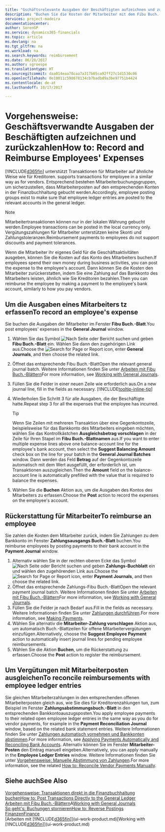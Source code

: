 ```yaml
---
title: "Gschäftsrelevante Ausgaben der Beschäftigten aufzeichnen und zurückzahlen | Microsoft Docs"
description: "Buchen Sie die Kosten der Mitarbeiter mit dem Fibu Buch.-Blatt zu dem Konto und buchen Sie später die Zahlung an das Bankkonto des Mitarbeiters, dem die geschäftsverwandten Ausgaben zurückzuerstatten sind."
services: project-madeira
documentationcenter: 
author: SorenGP
ms.service: dynamics365-financials
ms.topic: article
ms.devlang: na
ms.tgt_pltfrm: na
ms.workload: na
ms.search.keywords: reimbursement
ms.date: 06/28/2017
ms.author: sgroespe
ms.translationtype: HT
ms.sourcegitcommit: daa014eaa78caa7a317b05ca92ff27c1d1530c06
ms.openlocfilehash: 0e10011c598678134cb7badbd9a3be97751b4424
ms.contentlocale: de-at
ms.lasthandoff: 10/17/2017

---
```

# <a name="how-to-record-and-reimburse-employees-expenses"></a><span data-ttu-id="179b0-103">Vorgehensweise: Geschäftsverwandte Ausgaben der Beschäftigten aufzeichnen und zurückzahlen</span><span class="sxs-lookup"><span data-stu-id="179b0-103">How to: Record and Reimburse Employees' Expenses</span></span>
[!INCLUDE[d365fin](includes/d365fin_md.md)]<span data-ttu-id="179b0-104"> unterstützt Transaktionen für Mitarbeiter auf ähnliche Weise wie für Kreditoren.</span><span class="sxs-lookup"><span data-stu-id="179b0-104"> supports transactions for employee in a similar way as for vendors.</span></span> <span data-ttu-id="179b0-105">Entsprechend bestehen Mitarbeiterbuchungsgruppen, um sicherzustellen, dass Mitarbeiterposten auf den entsprechenden Konten in der Finanzbuchhaltung gebucht werden.</span><span class="sxs-lookup"><span data-stu-id="179b0-105">Accordingly, employee posting groups exist to make sure that employee ledger entries are posted to the relevant accounts in the general ledger.</span></span>

> [!NOTE]  
> <span data-ttu-id="179b0-106">Mitarbeitertransaktionen können nur in der lokalen Währung gebucht werden.</span><span class="sxs-lookup"><span data-stu-id="179b0-106">Employee transactions can be posted in the local currency only.</span></span> <span data-ttu-id="179b0-107">Vergütungszahlungen für Mitarbeiter unterstützen keine Skonti und Zahlungstoleranzen.</span><span class="sxs-lookup"><span data-stu-id="179b0-107">Reimbursement payments to employees do not support discounts and payment tolerances.</span></span>

<span data-ttu-id="179b0-108">Wenn die Mitarbeiter ihr eigenes Geld für die Geschäftsaktivitäten ausgeben, können Sie die Kosten auf das Konto des Mitarbeiters buchen.</span><span class="sxs-lookup"><span data-stu-id="179b0-108">If employees spend their own money during business activities, you can post the expense to the employee's account.</span></span> <span data-ttu-id="179b0-109">Dann können Sie die Kosten den Mitarbeiter zurückerstatten, indem Sie eine Zahlung auf das  Bankkonto des Mitarbeiters leisten, ähnlich wie Sie Kreditoren bezahlen.</span><span class="sxs-lookup"><span data-stu-id="179b0-109">Then you can reimburse the employee by making a payment to the employee's bank account, similarly to how you pay vendors.</span></span>

## <a name="to-record-an-employees-expense"></a><span data-ttu-id="179b0-110">Um die Ausgaben eines Mitarbeiters tz erfassen</span><span class="sxs-lookup"><span data-stu-id="179b0-110">To record an employee's expense</span></span>
<span data-ttu-id="179b0-111">Sie buchen die Ausgaben der Mitarbeiter im Fenster **Fibu Buch.-Blatt**.</span><span class="sxs-lookup"><span data-stu-id="179b0-111">You post employees' expenses in the **General Journal** window.</span></span>
1. <span data-ttu-id="179b0-112">Wählen Sie das Symbol ![Nach Seite oder Bericht suchen](media/ui-search/search_small.png "Nach Seite oder Bericht suchen") und geben **Fibu Buch.-Blatt** ein. Wählen Sie dann den zugehörigen Link aus.</span><span class="sxs-lookup"><span data-stu-id="179b0-112">Choose the ![Search for Page or Report](media/ui-search/search_small.png "Search for Page or Report icon") icon, enter **General Journals**, and then choose the related link.</span></span>
2. <span data-ttu-id="179b0-113">Öffnet das entsprechende Fibu Buch.-Blatt</span><span class="sxs-lookup"><span data-stu-id="179b0-113">Open the relevant general journal batch.</span></span> <span data-ttu-id="179b0-114">Weitere Informationen finden Sie unter [Arbeiten mit Fibu Buch.-Blättern](ui-work-general-journals.md)</span><span class="sxs-lookup"><span data-stu-id="179b0-114">For more information, see [Working with General Journals](ui-work-general-journals.md).</span></span>
3. <span data-ttu-id="179b0-115">Füllen Sie die Felder in einer neuen Zeile wie erforderlich aus.</span><span class="sxs-lookup"><span data-stu-id="179b0-115">On a new journal line, fill in the fields as necessary.</span></span> [!INCLUDE[tooltip-inline-tip](includes/tooltip-inline-tip_md.md)]    
4. <span data-ttu-id="179b0-116">Wiederholen Sie Schritt 3 für alle Ausgaben, die der Beschäftigte hatte.</span><span class="sxs-lookup"><span data-stu-id="179b0-116">Repeat step 3 for all the expenses that the employee has incurred.</span></span>

    > [!TIP]  
    > <span data-ttu-id="179b0-117">Wenn Sie Zeilen mit mehreren Transaktion über eine Gegenkontozeile, beispielsweise für das Bankkonto des Mitarbeiters eingeben möchten, wählen Sie das Kontrollkästchen **Ausgleichsbetrag vorschlagen** in der Zeile für Ihren Stapel im **Fibu Buch.-Blattnamen** aus.</span><span class="sxs-lookup"><span data-stu-id="179b0-117">If you want to enter multiple expense lines above one balance-account line for the employee's bank account, then select the **Suggest Balancing Amount** check box on the line for your batch in the **General Journal Batches** window.</span></span> <span data-ttu-id="179b0-118">Dann werden das Feld **Betrag** auf der Gegenkontozeile automatisch mit dem Wert ausgefüllt, der erforderlich ist, um Transaktionen auszugleichen.</span><span class="sxs-lookup"><span data-stu-id="179b0-118">Then the **Amount** field on the balance-account line is automatically prefilled with the value that is required to balance the expenses.</span></span>
5. <span data-ttu-id="179b0-119">Wählen Sie die **Buchen** Aktion aus, um die Ausgaben des Kontos des Mitarbeiters zu erfassen.</span><span class="sxs-lookup"><span data-stu-id="179b0-119">Choose the **Post** action to record the expenses on the employee's account.</span></span>

## <a name="to-reimburse-an-employee"></a><span data-ttu-id="179b0-120">Rückerstattung für Mitarbeiter</span><span class="sxs-lookup"><span data-stu-id="179b0-120">To reimburse an employee</span></span>
<span data-ttu-id="179b0-121">Sie zahlen die Kosten dem Mitarbeiter zurück, indem Sie Zahlungen zu dem Bankkonto im Fenster **Zahlungsausgangs Buch.-Blatt** buchen.</span><span class="sxs-lookup"><span data-stu-id="179b0-121">You reimburse employees by posting payments to their bank account in the **Payment Journal** window.</span></span>
1. <span data-ttu-id="179b0-122">Alternativ wählen Sie in der rechten oberen Ecke das Symbol ![Nach Seite oder Bericht suchen](media/ui-search/search_small.png "Nach Seite oder Bericht suchen") und geben **Zahlungs-Buchblatt** ein und wählen den zugehörenden Link aus.</span><span class="sxs-lookup"><span data-stu-id="179b0-122">Choose the ![Search for Page or Report](media/ui-search/search_small.png "Search for Page or Report icon") icon, enter **Payment Journals**, and then choose the related link.</span></span>
2. <span data-ttu-id="179b0-123">Öffnet das entsprechende Zahlungs-Fibu Buch.-Blatt</span><span class="sxs-lookup"><span data-stu-id="179b0-123">Open the relevant payment journal batch.</span></span> <span data-ttu-id="179b0-124">Weitere Informationen finden Sie unter [Arbeiten mit Fibu Buch.-Blättern](ui-work-general-journals.md)</span><span class="sxs-lookup"><span data-stu-id="179b0-124">For more information, see [Working with General Journals](ui-work-general-journals.md).</span></span>
3. <span data-ttu-id="179b0-125">Füllen Sie die Felder je nach Bedarf aus.</span><span class="sxs-lookup"><span data-stu-id="179b0-125">Fill in the fields as necessary.</span></span> <span data-ttu-id="179b0-126">Weitere Informationen finden Sie unter [Zahlungen durchführen](payables-make-payments.md).</span><span class="sxs-lookup"><span data-stu-id="179b0-126">For more information, see [Making Payments](payables-make-payments.md).</span></span>
4. <span data-ttu-id="179b0-127">Wählen Sie alternativ die **Mitarbeiter-Zahlung vorschlagen** Aktion aus, um automatisch Buch.-Blattzeilen für offene Mitarbeitervergütungen einzufügen.</span><span class="sxs-lookup"><span data-stu-id="179b0-127">Alternatively, choose the **Suggest Employee Payment** action to automatically insert journal lines for pending employee reimbursements.</span></span>
5. <span data-ttu-id="179b0-128">Wählen Sie die Aktion **Buchen**, um die Rückerstattung zu erfassen.</span><span class="sxs-lookup"><span data-stu-id="179b0-128">Choose the **Post** action to register the reimbursement.</span></span>  

## <a name="to-reconcile-reimbursements-with-employee-ledger-entries"></a><span data-ttu-id="179b0-129">Um Vergütungen mit Mitarbeiterposten ausgleichen</span><span class="sxs-lookup"><span data-stu-id="179b0-129">To reconcile reimbursements with employee ledger entries</span></span>
<span data-ttu-id="179b0-130">Sie gleichen Mitarbeiterzahlungen in den entsprechenden offenen Mitarbeiterposten gleich aus, wie Sie dies für Kreditorenzahlungen tun, zum Beispiel im Fenster **Zahlungsabstimmungsbuch.-Blatt** in den entsprechenden Bankkontoauszugsposten.</span><span class="sxs-lookup"><span data-stu-id="179b0-130">You apply employee payments to their related open employee ledger entries in the same way as you do for vendor payments, for example in the **Payment Reconciliation Journal** window, based on the related bank statement entries.</span></span> <span data-ttu-id="179b0-131">Weitere Informationen finden Sie unter [Zahlungen automatisch vornehmen und Bankkonten abstimmen](receivables-apply-payments-auto-reconcile-bank-accounts.md).</span><span class="sxs-lookup"><span data-stu-id="179b0-131">For more information, see [Applying Payments Automatically and Reconciling Bank Accounts](receivables-apply-payments-auto-reconcile-bank-accounts.md).</span></span> <span data-ttu-id="179b0-132">Alternativ können Sie im Fenster **Mitarbeiter-Posten** den Eintrag manuell eingeben.</span><span class="sxs-lookup"><span data-stu-id="179b0-132">Alternatively, you can apply manually in the **Employee Ledger Entries** window.</span></span> <span data-ttu-id="179b0-133">Weitere Informationen finden Sie unter [Vorgehensweise: Manuelle Abstimmung von Zahlungen](payables-how-apply-purchase-transactions-manually.md).</span><span class="sxs-lookup"><span data-stu-id="179b0-133">For more information, see the related [How to: Reconcile Vendor Payments Manually](payables-how-apply-purchase-transactions-manually.md).</span></span>  

## <a name="see-also"></a><span data-ttu-id="179b0-134">Siehe auch</span><span class="sxs-lookup"><span data-stu-id="179b0-134">See Also</span></span>
[<span data-ttu-id="179b0-135">Vorgehensweise: Transaktionen direkt in die Finanzbuchhaltung buchen</span><span class="sxs-lookup"><span data-stu-id="179b0-135">How to: Post Transactions Directly to the General Ledger</span></span>](finance-how-post-transactions-directly.md)  
<span data-ttu-id="179b0-136">[Arbeiten mit Fibu Buch.-Blättern](ui-work-general-journals.md)A</span><span class="sxs-lookup"><span data-stu-id="179b0-136">[Working with General Journals](ui-work-general-journals.md)</span></span>  
[<span data-ttu-id="179b0-137">So geht's: Buchungen stornieren</span><span class="sxs-lookup"><span data-stu-id="179b0-137">How to: Reverse Postings</span></span>](finance-how-reverse-journal-posting.md)  
[<span data-ttu-id="179b0-138">Finanzen</span><span class="sxs-lookup"><span data-stu-id="179b0-138">Finance</span></span>](finance.md)  
<span data-ttu-id="179b0-139">[Arbeiten mit [!INCLUDE[d365fin](includes/d365fin_md.md)]](ui-work-product.md)</span><span class="sxs-lookup"><span data-stu-id="179b0-139">[Working with [!INCLUDE[d365fin](includes/d365fin_md.md)]](ui-work-product.md)</span></span>  

